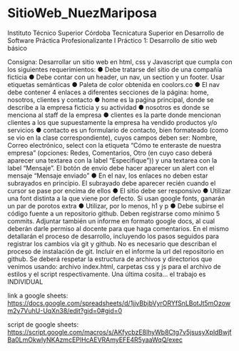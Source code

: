 # SitioWeb_NuezMariposa

Instituto Técnico Superior Córdoba
Tecnicatura Superior en Desarrollo de Software
Práctica Profesionalizante I
Práctico 1:
Desarrollo de sitio web básico

Consigna:
Desarrollar un sitio web en html, css y Javascript que cumpla con los siguientes
requerimientos:
● Debe tratarse del sitio de una compañía ficticia
● Debe contar con un header, un nav, un section y un footer. Usar etiquetas
semánticas
● Paleta de color obtenida en coolors.co
● El nav debe contener 4 enlaces a diferentes secciones de la página: home, nosotros,
clientes y contacto
● home es la paǵina principal, donde se describe a la empresa ficticia y su actividad
● nosotros es donde se menciona al staff de la empresa
● clientes es la parte donde mencionan clientes a los que supuestamente la empresa
ha vendido productos y/o servicios
● contacto es un formulario de contacto, bien formateado (como se vio en la clase
correspondiente), cuyos campos deben ser: Nombre, Correo electrónico, select con
la etiqueta “Cómo te enteraste de nuestra empresa” (opciones: Redes, Comentarios,
Otro (en cuyo caso deberá aparecer una textarea con la label “Especifique”)) y una
textarea con la label “Mensaje”. El botón de envío debe hacer aparecer un alert con
el mensaje “Mensaje enviado”
● En el nav, los enlaces no deben estar subrayados en principio. El subrayado debe
aparecer recién cuando el cursor se pase por encima de ellos
● El sitio debe ser responsivo
● Utilizar una font distinta a la que viene por defecto. Si usan google fonts, ganarán un
par de porotos extra
● Utilizar, por lo menos, h1 y p
● Debe subirse el código fuente a un repositorio github. Deben registrarse como
mínimo 5 commits.
Adjuntar también un informe en formato google docs, al cual deberán darle permiso al
docente para que haga comentarios. En el mismo detallarán el proceso de desarrollo,
incluyendo los pasos seguidos para registrar los cambios vía git y github. No es necesario
que describan el proceso de instalación de git.
Incluir en el informe la url del repositorio en github.
Se deberá respetar la estructura de archivos y directorios que venimos usando: archivo
index.html, carpetas css y js para el archivo de estilos y el script respectivamente.
Una última cosita… el trabajo es INDIVIDUAL


 link a google sheets: https://docs.google.com/spreadsheets/d/1jjvBbjbVyrORYfSnLBotJt5mOzowm2y7VuhU-UqXn38/edit?gid=0#gid=0


 script de google sheets: https://script.google.com/macros/s/AKfycbzE8lhyWb8Ctg7v5jsusyXpldBwjfBa0LmOkwlyNKAzmcEPlHcAEVRAmyEFE4R5yaaWqQ/exec